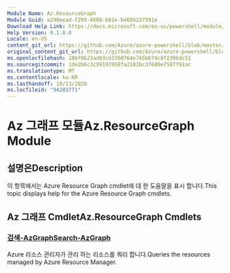 ```yaml
---
Module Name: Az.ResourceGraph
Module Guid: a290eead-f293-4588-b61e-b465b237591e
Download Help Link: https://docs.microsoft.com/en-us/powershell/module/az.resourcegraph
Help Version: 0.1.0.0
Locale: en-US
content_git_url: https://github.com/Azure/azure-powershell/blob/master/src/ResourceGraph/ResourceGraph/help/Az.ResourceGraph.md
original_content_git_url: https://github.com/Azure/azure-powershell/blob/master/src/ResourceGraph/ResourceGraph/help/Az.ResourceGraph.md
ms.openlocfilehash: 18bf0623ad83cd3760764e745b674c8f239bdc51
ms.sourcegitcommit: 1de2b6c3c99197958fa2101bc37680e7507f91ac
ms.translationtype: MT
ms.contentlocale: ko-KR
ms.lasthandoff: 10/13/2020
ms.locfileid: "94203771"
---
```

# <span data-ttu-id="5a004-101">Az 그래프 모듈</span><span class="sxs-lookup"><span data-stu-id="5a004-101">Az.ResourceGraph Module</span></span>
## <span data-ttu-id="5a004-102">설명은</span><span class="sxs-lookup"><span data-stu-id="5a004-102">Description</span></span>
<span data-ttu-id="5a004-103">이 항목에서는 Azure Resource Graph cmdlet에 대 한 도움말을 표시 합니다.</span><span class="sxs-lookup"><span data-stu-id="5a004-103">This topic displays help for the Azure Resource Graph cmdlets.</span></span>

## <span data-ttu-id="5a004-104">Az 그래프 Cmdlet</span><span class="sxs-lookup"><span data-stu-id="5a004-104">Az.ResourceGraph Cmdlets</span></span>
### [<span data-ttu-id="5a004-105">검색-AzGraph</span><span class="sxs-lookup"><span data-stu-id="5a004-105">Search-AzGraph</span></span>](Search-AzGraph.md)
<span data-ttu-id="5a004-106">Azure 리소스 관리자가 관리 하는 리소스를 쿼리 합니다.</span><span class="sxs-lookup"><span data-stu-id="5a004-106">Queries the resources managed by Azure Resource Manager.</span></span>


